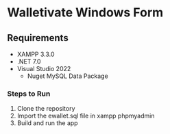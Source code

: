 # Walletivate Windows Form


## Requirements
- XAMPP 3.3.0
- .NET 7.0
- Visual Studio 2022
  - Nuget MySQL Data Package

### Steps to Run
1. Clone the repository
2. Import the ewallet.sql file in xampp phpmyadmin
3. Build and run the app
